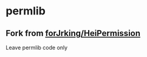 # permlib
## Fork from [forJrking/HeiPermission](https://github.com/forJrking/HeiPermission)
Leave permlib code only